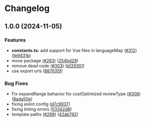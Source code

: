 # Changelog

## 1.0.0 (2024-11-05)


### Features

* **constants.ts:** add support for Vue files in languageMap ([#312](https://github.com/BFRS01757/code-review-gpt/issues/312)) ([fe9431b](https://github.com/BFRS01757/code-review-gpt/commit/fe9431becd2cd5debdf05d08c4b64ecb837f647d))
* move package ([#263](https://github.com/BFRS01757/code-review-gpt/issues/263)) ([254bd29](https://github.com/BFRS01757/code-review-gpt/commit/254bd29e2adaa047f47049952b960f52943cef32))
* remove dead code ([#303](https://github.com/BFRS01757/code-review-gpt/issues/303)) ([bf29301](https://github.com/BFRS01757/code-review-gpt/commit/bf29301c81230519d154b1f16180536fada46018))
* use export urls ([887635f](https://github.com/BFRS01757/code-review-gpt/commit/887635fc493d5f72ab944707d66c6275687f3e8d))


### Bug Fixes

* Fix expandRange behavior for costOptimized reviewType ([#308](https://github.com/BFRS01757/code-review-gpt/issues/308)) ([8ada50e](https://github.com/BFRS01757/code-review-gpt/commit/8ada50e4f5129304330f98f4d9255304eabf21bb))
* fixing eslint config ([d7c9937](https://github.com/BFRS01757/code-review-gpt/commit/d7c9937c1e062aa3416e35372b392da118ec2393))
* fixing linting errors ([53342d8](https://github.com/BFRS01757/code-review-gpt/commit/53342d83b157796474dfd577a5e867c5b1ee41a7))
* template paths ([#299](https://github.com/BFRS01757/code-review-gpt/issues/299)) ([42ab792](https://github.com/BFRS01757/code-review-gpt/commit/42ab7929082590d4ab3b22ca2d90a85f433a5c9f))
